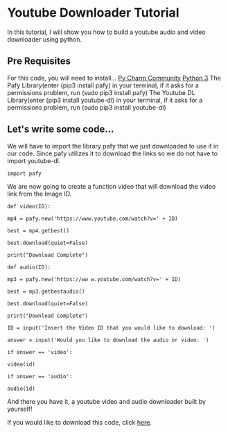 # Youtube Downloader Tutorial

In this tutorial, I will show you how to build a youtube audio and video downloader using python.

## Pre Requisites
For this code, you will need to install...
[Py Charm Community](https://www.jetbrains.com/pycharm/download/#section=mac)
[Python 3](https://www.python.org/downloads/)
The Pafy Library(enter (pip3 install pafy) in your terminal, if it asks for a permissions problem, run (sudo pip3 install pafy)
The Youtube DL Library(enter (pip3 install youtube-dl) in your terminal, if it asks for a permissions problem, run (sudo pip3 install youtube-dl)

## Let's write some code...

We will have to import the library pafy that we just downloaded to use it in our code. Since pafy utilizes it to download the links so we do not have to import youtube-dl.
```
import pafy
```

We are now going to create a function video that will download the video link from the Image ID.
```
def video(ID):
```


```
mp4 = pafy.new('https://www.youtube.com/watch?v=' + ID)
```

```
best = mp4.getbest()
```


```
best.download(quiet=False)
```


```
print("Download Complete")
```


```
def audio(ID):
```


```
mp3 = pafy.new('https://ww w.youtube.com/watch?v=' + ID)
```


```
best = mp3.getbestaudio()
```


```
best.download(quiet=False)
```


```
print("Download Complete")
```


```
ID = input('Insert the Video ID that you would like to download: ')
```

```
answer = input('Would you like to download the audio or video: ')
```


```
if answer == 'video':
```


```
video(id)
```


```
if answer == 'audio':
```


```
audio(id)
```

And there you have it, a youtube video and audio downloader built by yourself!

If you would like to download this code, click [here](Youtube/YOUTUBE.py).
